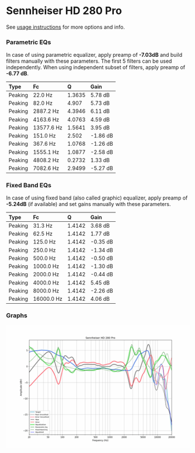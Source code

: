 # Sennheiser HD 280 Pro
See [usage instructions](https://github.com/jaakkopasanen/AutoEq#usage) for more options and info.

### Parametric EQs
In case of using parametric equalizer, apply preamp of **-7.03dB** and build filters manually
with these parameters. The first 5 filters can be used independently.
When using independent subset of filters, apply preamp of **-6.77 dB**.

| Type    | Fc         |      Q | Gain     |
|:--------|:-----------|:-------|:---------|
| Peaking | 22.0 Hz    | 1.3635 | 5.78 dB  |
| Peaking | 82.0 Hz    | 4.907  | 5.73 dB  |
| Peaking | 2887.2 Hz  | 4.3946 | 6.11 dB  |
| Peaking | 4163.6 Hz  | 4.0763 | 4.59 dB  |
| Peaking | 13577.6 Hz | 1.5641 | 3.95 dB  |
| Peaking | 151.0 Hz   | 2.502  | -1.86 dB |
| Peaking | 367.6 Hz   | 1.0768 | -1.26 dB |
| Peaking | 1555.1 Hz  | 1.0877 | -2.58 dB |
| Peaking | 4808.2 Hz  | 0.2732 | 1.33 dB  |
| Peaking | 7082.6 Hz  | 2.9499 | -5.27 dB |

### Fixed Band EQs
In case of using fixed band (also called graphic) equalizer, apply preamp of **-5.24dB**
(if available) and set gains manually with these parameters.

| Type    | Fc         |      Q | Gain     |
|:--------|:-----------|:-------|:---------|
| Peaking | 31.3 Hz    | 1.4142 | 3.68 dB  |
| Peaking | 62.5 Hz    | 1.4142 | 1.77 dB  |
| Peaking | 125.0 Hz   | 1.4142 | -0.35 dB |
| Peaking | 250.0 Hz   | 1.4142 | -1.34 dB |
| Peaking | 500.0 Hz   | 1.4142 | -0.50 dB |
| Peaking | 1000.0 Hz  | 1.4142 | -1.30 dB |
| Peaking | 2000.0 Hz  | 1.4142 | -0.44 dB |
| Peaking | 4000.0 Hz  | 1.4142 | 5.45 dB  |
| Peaking | 8000.0 Hz  | 1.4142 | -2.26 dB |
| Peaking | 16000.0 Hz | 1.4142 | 4.06 dB  |

### Graphs
![](./Sennheiser%20HD%20280%20Pro.png)